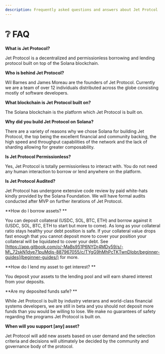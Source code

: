 ```yaml
---
description: Frequently asked questions and answers about Jet Protcol
---
```


# ❔ FAQ

**What is Jet Protocol?**

Jet Protocol is a decentralized and permissionless borrowing and lending protocol built on top of the Solana blockchain.&#x20;

**Who is behind Jet Protocol?**

Wil Barnes and James Moreau are the founders of Jet Protocol. Currently we are a team of over 12 individuals distributed across the globe consisting mostly of software developers.&#x20;

**What blockchain is Jet Protocol built on?**

The Solana blockchain is the platform which Jet Protocol is built on.&#x20;

**Why did you build Jet Protocol on Solana?**

There are a variety of reasons why we chose Solana for building Jet Protocol, the top being the excellent financial and community backing, the high speed and throughput capabilities of the network and the lack of sharding allowing for greater composability.&#x20;

**Is Jet Protocol Permissionless?**

Yes, Jet Protocol is totally permissionless to interact with. You do not need any human interaction to borrow or lend anywhere on the platform. &#x20;

**Is Jet Protocol Audited?**

Jet Protocol has undergone extensive code review by paid white-hats kindly provided by the Solana Foundation. We will have formal audits conducted after MVP on further iterations of Jet Protocol.&#x20;

**How do I borrow assets?  **

You can deposit collateral (USDC, SOL, BTC, ETH) and borrow against it (USDC, SOL, BTC, ETH to start but more to come). As long as your collateral ratio stays healthy your debt position is safe. If your collateral value drops fast enough that you cannot deposit more to cover your position your collateral will be liquidated to cover your debt. See [https://app.gitbook.com/o/-MaBs951P6NYDr4MDv59/s/-M\_72skN1dye71puMdjs-887967055/c/TYgG9hMhPcTKTwnDlobr/beginner-guides](beginner-guides/) for more.

**How do I lend my asset to get interest? **

You deposit your assets to the lending pool and will earn shared interest from your deposits.&#x20;

**Are my deposited funds safe?  **

While Jet Protocol is built by industry veterans and world-class financial systems developers, we are still in beta and you should not deposit more funds than you would be willing to lose. We make no guarantees of safety regarding the programs Jet Protocol is built on.&#x20;

**When will you support \[any] asset?**

Jet Protocol will add new assets based on user demand and the selection criteria and decisions will ultimately be decided by the community and governance body of the protocol.&#x20;
